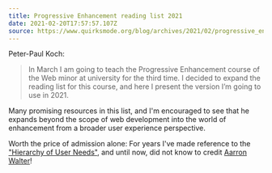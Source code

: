 ```yaml
---
title: Progressive Enhancement reading list 2021
date: 2021-02-20T17:57:57.107Z
source: https://www.quirksmode.org/blog/archives/2021/02/progressive_enh_1.html
---
```

Peter-Paul Koch:

> In March I am going to teach the Progressive Enhancement course of the Web minor at university for the third time. I decided to expand the reading list for this course, and here I present the version I’m going to use in 2021.

Many promising resources in this list, and I'm encouraged to see that he expands beyond the scope of web development into the world of enhancement from a broader user experience perspective.

Worth the price of admission alone: For years I've made reference to the ["Hierarchy of User Needs"](https://www.nngroup.com/articles/theory-user-delight/), and until now, did not know to credit [Aarron Walter](https://www.aarronwalter.com)!